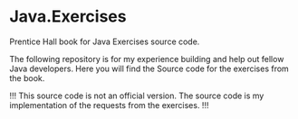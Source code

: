 # Java.Exercises
Prentice Hall book for Java Exercises source code.


The following repository is for my experience building and help out fellow Java developers.
Here you will find the Source code for the exercises from the book.

!!! This source code is not an official version. The source code is my implementation of the requests from the exercises. !!!
